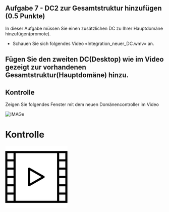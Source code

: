 ﻿## Aufgabe 7 - DC2 zur Gesamtstruktur hinzufügen (0.5 Punkte)

In dieser Aufgabe müssen Sie einen zusätzlichen DC zu Ihrer Hauptdomäne hinzufügen(promote).

- Schauen Sie sich folgendes Video «Integration\_neuer\_DC.wmv» an.

## Fügen Sie den zweiten DC(Desktop) wie im Video gezeigt zur vorhandenen Gesamtstruktur(Hauptdomäne) hinzu. 

## Kontrolle
  Zeigen Sie folgendes Fenster mit dem neuen Domänencontroller im Video

![IMAGe](images/07-Picture1.png)

# Kontrolle


![IMAGe](images/Kontrolle.png)
